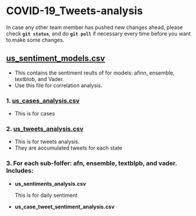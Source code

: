 # COVID-19_Tweets-analysis
In case any other team member has pushed new changes ahead, please check **`git status`**, and do **`git pull`** if necessary every time before you want to make some changes.

## **[us_sentiment_models.csv](https://github.com/AllenSun7/COVID-19_Tweets-analysis/blob/master/src/us_sentiment_models.csv)**
- This contains the sentiment reults of for models: afinn, ensemble, textblob, and Vader.
- Use this file for correlation analysis.


### 1. **[us_cases_analysis.csv](https://github.com/AllenSun7/COVID-19_Tweets-analysis/blob/master/src/us_case_analysis.csv)**

- This is for cases

### 2. **[us_tweets_analysis.csv](https://github.com/AllenSun7/COVID-19_Tweets-analysis/blob/master/src/us_tweet_analysis.csv)**

- This is for tweets analysis.
- They are accumulated tweets for each state


### 3. For each sub-folfer: afn, ensemble, textblpb, and vader. Includes: 
- **us_sentiments_analysis.csv**

    This is for daily sentiment 

- **us_case_tweet_sentiment_analysis.csv**
    

